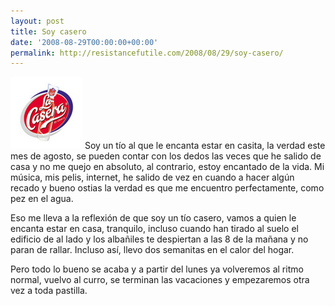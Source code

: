 ```yaml
---
layout: post
title: Soy casero
date: '2008-08-29T00:00:00+00:00'
permalink: http://resistancefutile.com/2008/08/29/soy-casero/
---
```

<img src="/assets/logo-la-casera.jpg" alt="" title="logo-la-casera" width="115" height="115" class="derecha" /> Soy un tío al que le encanta estar en casita, la verdad este mes de agosto, se pueden contar con los dedos las veces que he salido de casa y no me quejo en absoluto, al contrario, estoy encantado de la vida. Mi música, mis pelis, internet, he salido de vez en cuando a hacer algún recado y bueno ostias la verdad es que me encuentro perfectamente, como pez en el agua.

Eso me lleva a la reflexión de que soy un tío casero, vamos a quien le encanta estar en casa, tranquilo, incluso cuando han tirado al suelo el edificio de al lado y los albañiles te despiertan a las 8 de la mañana y no paran de rallar. Incluso así, llevo dos semanitas en el calor del hogar.

Pero todo lo bueno se acaba y a partir del lunes ya volveremos al ritmo normal, vuelvo al curro, se terminan las vacaciones y empezaremos otra vez a toda pastilla.
